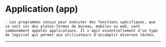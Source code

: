 # **Application (app)**
    - Les programmes conçus pour exécuter des fonctions spécifiques, que ce soit sur des plates-formes de bureau, mobiles ou web, sont communément appelés applications. Il s'agit essentiellement d'un type de logiciel qui permet aux utilisateurs d'accomplir diverses tâches.
---